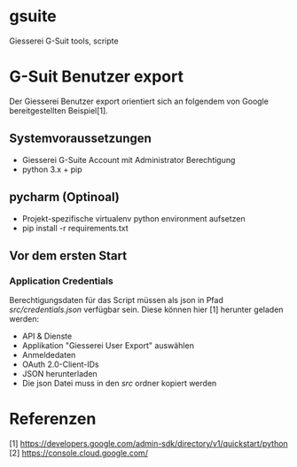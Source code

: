 # gsuite
Giesserei G-Suit tools, scripte

# G-Suit Benutzer export
Der Giesserei Benutzer export orientiert sich an folgendem von Google bereitgestellten Beispiel[1].

## Systemvoraussetzungen

- Giesserei G-Suite Account mit Administrator Berechtigung
- python 3.x + pip

## pycharm (Optinoal)
- Projekt-spezifische virtualenv python environment aufsetzen
- pip install -r requirements.txt

## Vor dem ersten Start

### Application Credentials

Berechtigungsdaten für das Script müssen als json in Pfad
_src/credentials.json_
verfügbar sein. Diese können hier [1] herunter geladen werden:

- API & Dienste
- Applikation "Giesserei User Export" auswählen
- Anmeldedaten
- OAuth 2.0-Client-IDs
- JSON herunterladen
- Die json Datei muss in den _src_ ordner kopiert werden


# Referenzen
[1] https://developers.google.com/admin-sdk/directory/v1/quickstart/python
[2] https://console.cloud.google.com/


